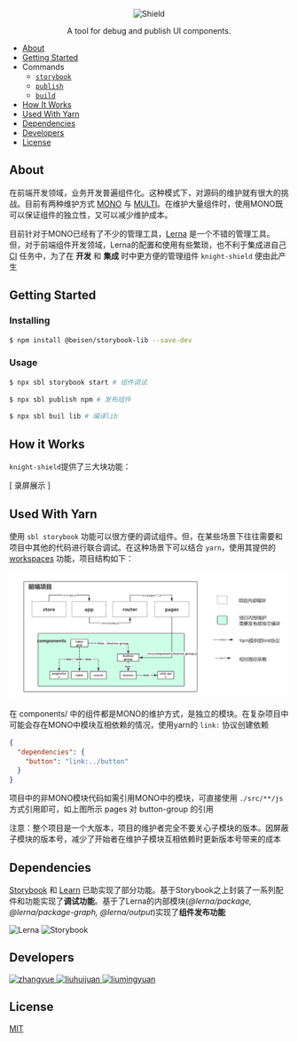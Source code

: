 
<p align="center">
  <img alt="Shield" src="http://lc-cj3ctxdw.cn-n1.lcfile.com/baf8019f3a541823d42a.png" height="400px" with="700px" />
</p>

<p align="center">
  A tool for debug and publish UI components.
</p>

* [About](#about)
* [Getting Started](#getting-started)
* Commands
  - [`storybook`](./src/commands/storybook#readme)
  - [`publish`](./src/commands/publish#readme)
  - [`build`](./src/commands/build#readme)
* [How It Works](#how-it-works)
* [Used With Yarn](#used-with-yarn)
* [Dependencies](#dependencies)
* [Developers](#developers)
* [License](#license)

## About

在前端开发领域，业务开发普遍组件化。这种模式下，对源码的维护就有很大的挑战。目前有两种维护方式 [MONO](https://zhuanlan.zhihu.com/p/31289463) 与 [MULTI](https://zhuanlan.zhihu.com/p/31289463)。在维护大量组件时，使用MONO既可以保证组件的独立性，又可以减少维护成本。

目前针对于MONO已经有了不少的管理工具，[Lerna](https://github.com/lerna/lerna) 是一个不错的管理工具。但，对于前端组件开发领域，Lerna的配置和使用有些繁琐，也不利于集成进自己 [CI](https://github.com/knight-org/knight-shield/blob/master/demo/jenkins-pipeline) 任务中，为了在 **开发** 和 **集成** 时中更方便的管理组件 `knight-shield` 便由此产生

## Getting Started

### Installing
```sh
$ npm install @beisen/storybook-lib --save-dev
```
### Usage
```sh
$ npx sbl storybook start # 组件调试
```
```sh
$ npx sbl publish npm # 发布组件
```
```sh
$ npx sbl buil lib # 编译lib
```

## How it Works
`knight-shield`提供了三大块功能：

[ 录屏展示 ]

## Used With Yarn
使用 `sbl storybook` 功能可以很方便的调试组件。但，在某些场景下往往需要和项目中其他的代码进行联合调试。在这种场景下可以结合 `yarn`，使用其提供的 [workspaces](https://yarnpkg.com/blog/2017/08/02/introducing-workspaces/) 功能，项目结构如下：

<img alt="monorepo" src="./demo/monorepo.png"  />

在 components/ 中的组件都是MONO的维护方式，是独立的模块。在复杂项目中可能会存在MONO中模块互相依赖的情况，使用yarn的 `link:` 协议创建依赖
```json
{
  "dependencies": {
    "button": "link:../button"
  }
}
```
项目中的非MONO模块代码如需引用MONO中的模块，可直接使用 `./src/**/js` 方式引用即可，如上图所示 pages 对 button-group 的引用

注意：整个项目是一个大版本，项目的维护者完全不要关心子模块的版本。因屏蔽子模块的版本号，减少了开始者在维护子模块互相依赖时更新版本号带来的成本

## Dependencies
[Storybook](https://github.com/storybooks/storybook) 和 [Learn](https://github.com/lerna/lerna) 已助实现了部分功能。基于Storybook之上封装了一系列配件和功能实现了**调试功能**。基于了Lerna的内部模块(*@lerna/package, @lerna/package-graph, @lerna/output*)实现了**组件发布功能**

<p align="left">
  <img alt="Lerna" src="http://lc-cj3ctxdw.cn-n1.lcfile.com/e6180c4dca55ac0e6d24.png" height="120px" with="150px" />
  <img alt="Storybook" src="http://lc-cj3ctxdw.cn-n1.lcfile.com/6dd894cd5e025fdbff2d.png" height="110px" with="130px" />
</p>

## Developers
<p align="left">
  <a href="https://github.com/zygeilit">
    <img alt="zhangyue" src="http://lc-cj3ctxdw.cn-n1.lcfile.com/d791c661693edc1ace6a.png" height="60px" with="60px" />
  </a>
  <a href="https://github.com/holly-juan">
    <img alt="liuhuijuan" src="http://lc-cj3ctxdw.cn-n1.lcfile.com/d591ed1070d5baa859a1.png" height="60px" with="60px" />
  </a>
  <a href="https://github.com/yuebansangeng">
    <img alt="liumingyuan" src="http://lc-cj3ctxdw.cn-n1.lcfile.com/37172c625246d48d2b3e.png" height="60px" with="60px" />
  </a>
</p>

## License

[MIT](https://github.com/storybooks/storybook/blob/master/LICENSE)

